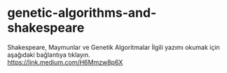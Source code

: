 # genetic-algorithms-and-shakespeare
Shakespeare, Maymunlar ve Genetik Algoritmalar
İlgili yazımı okumak için aşağıdaki bağlantıya tıklayın.<br/>
https://link.medium.com/H6Mmzw8p6X
